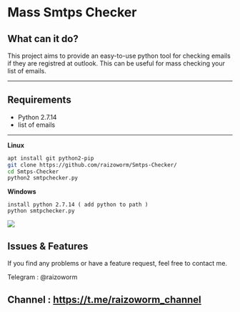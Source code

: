 # Mass Smtps Checker


## What can it do?
This project aims to provide an easy-to-use python tool for checking emails if they are registred at outlook. This can be useful for mass checking your list of emails.

---

## Requirements
* Python 2.7.14
* list of emails

---

**Linux**
```bash
apt install git python2-pip
git clone https://github.com/raizoworm/Smtps-Checker/
cd Smtps-Checker
python2 smtpchecker.py
```
**Windows**
```
install python 2.7.14 ( add python to path )
python smtpchecker.py
```
<img src="https://i.imgur.com/2TQqqj2.png">


## Issues & Features
If you find any problems or have a feature request, feel free to contact me.

Telegram : @raizoworm

Channel  : https://t.me/raizoworm_channel
---
